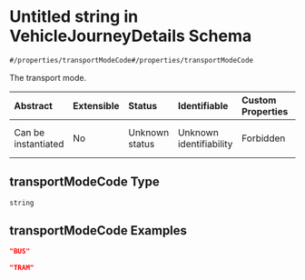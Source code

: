 # Untitled string in VehicleJourneyDetails Schema

```txt
#/properties/transportModeCode#/properties/transportModeCode
```

The transport mode.

| Abstract            | Extensible | Status         | Identifiable            | Custom Properties | Additional Properties | Access Restrictions | Defined In                                                                                                                |
| :------------------ | :--------- | :------------- | :---------------------- | :---------------- | :-------------------- | :------------------ | :------------------------------------------------------------------------------------------------------------------------ |
| Can be instantiated | No         | Unknown status | Unknown identifiability | Forbidden         | Allowed               | none                | [vehicle-journey-details.json*](../../schema/operational-information/vehicle-journey-details.json "open original schema") |

## transportModeCode Type

`string`

## transportModeCode Examples

```json
"BUS"
```

```json
"TRAM"
```
